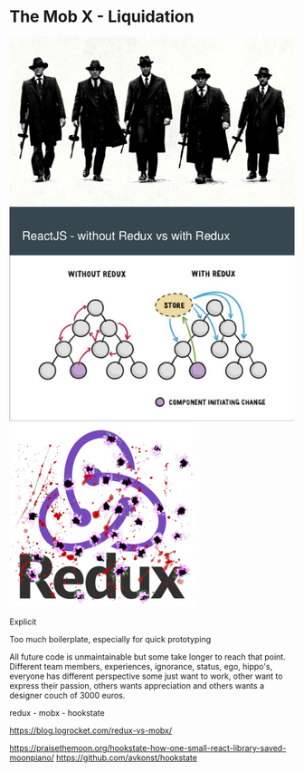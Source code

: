 # The Mob X - Liquidation

<img src="../assets/mob/mob_cover.jpg" />

<img src="../assets/mob/redux_explained.jpg" />

<img src="../assets/mob/redux_shootout.jpg" />

Explicit

Too much boilerplate, especially for quick prototyping

All future code is unmaintainable but some take longer to reach that point.
Different team members, experiences, ignorance, status, ego, hippo's, everyone has different perspective
some just want to work, other want to express their passion, others wants appreciation and others wants 
a designer couch of 3000 euros. 

redux - mobx - hookstate


https://blog.logrocket.com/redux-vs-mobx/

https://praisethemoon.org/hookstate-how-one-small-react-library-saved-moonpiano/
https://github.com/avkonst/hookstate
